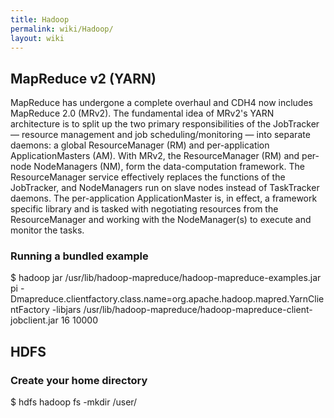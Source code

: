```yaml
---
title: Hadoop
permalink: wiki/Hadoop/
layout: wiki
---
```


MapReduce v2 (YARN)
-------------------

MapReduce has undergone a complete overhaul and CDH4 now includes
MapReduce 2.0 (MRv2). The fundamental idea of MRv2's YARN architecture
is to split up the two primary responsibilities of the JobTracker —
resource management and job scheduling/monitoring — into separate
daemons: a global ResourceManager (RM) and per-application
ApplicationMasters (AM). With MRv2, the ResourceManager (RM) and
per-node NodeManagers (NM), form the data-computation framework. The
ResourceManager service effectively replaces the functions of the
JobTracker, and NodeManagers run on slave nodes instead of TaskTracker
daemons. The per-application ApplicationMaster is, in effect, a
framework specific library and is tasked with negotiating resources from
the ResourceManager and working with the NodeManager(s) to execute and
monitor the tasks.

### Running a bundled example

$ hadoop jar /usr/lib/hadoop-mapreduce/hadoop-mapreduce-examples.jar pi
-Dmapreduce.clientfactory.class.name=org.apache.hadoop.mapred.YarnClientFactory
-libjars /usr/lib/hadoop-mapreduce/hadoop-mapreduce-client-jobclient.jar
16 10000

HDFS
----

### Create your home directory

$ hdfs hadoop fs -mkdir /user/<user>

